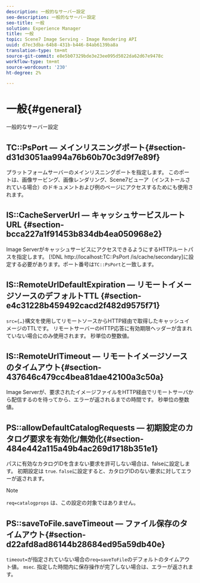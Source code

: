 ```yaml
---
description: 一般的なサーバー設定
seo-description: 一般的なサーバー設定
seo-title: 一般
solution: Experience Manager
title: 一般
topic: Scene7 Image Serving - Image Rendering API
uuid: d7ec3dba-64b8-431b-b446-84ab6139ba8a
translation-type: tm+mt
source-git-commit: e8e5b07329bde3e23ee095d5022da62d67e9478c
workflow-type: tm+mt
source-wordcount: '230'
ht-degree: 2%

---
```



# 一般{#general}

一般的なサーバー設定

## TC::PsPort — メインリスニングポート{#section-d31d3051aa994a76b60b70c3d9f7e89f}

プラットフォームサーバーのメインリスニングポートを指定します。 このポートは、画像サービング、画像レンダリング、Scene7ビューア（インストールされている場合）のドキュメントおよび例のページにアクセスするためにも使用されます。

## IS::CacheServerUrl — キャッシュサービスルートURL {#section-bcca227a1f91453b834db4ea050968e2}

Image ServerがキャッシュサービスにアクセスできるようにするHTTPルートパスを指定します。 [!DNL http://localhost:TC::PsPort /is/cache/secondary]に設定する必要があります。ポート番号は`TC::PsPort`と一致します。

## IS::RemoteUrlDefaultExpiration — リモートイメージソースのデフォルトTTL {#section-e4c31228b459492cacd2f482d9575f71}

`src={…}`構文を使用してリモートソースからHTTP経由で取得したキャッシュイメージのTTLです。 リモートサーバーのHTTP応答に有効期限ヘッダーが含まれていない場合にのみ使用されます。 秒単位の整数値。

## IS::RemoteUrlTimeout — リモートイメージソースのタイムアウト{#section-437646c479cc4bea81dae42100a3c50a}

Image Serverが、要求されたイメージファイルをHTTP経由でリモートサーバから配信するのを待ってから、エラーが返されるまでの時間です。 秒単位の整数値。

## PS::allowDefaultCatalogRequests — 初期設定のカタログ要求を有効化/無効化{#section-484e442a115a49b4ac269d1718b351e1}

パスに有効なカタログIDを含まない要求を許可しない場合は、falseに設定します。 初期設定は `true`. `false`に設定すると、カタログIDのない要求に対してエラーが返されます。

>[!NOTE]
>
>`req=catalogprops` は、この設定の対象ではありません。

## PS::saveToFile.saveTimeout — ファイル保存のタイムアウト{#section-d22afd8ad86144b28684ed95a59db40e}

`timeout=`が指定されていない場合の`req=saveToFile`のデフォルトのタイムアウト値。 `msec`. 指定した時間内に保存操作が完了しない場合は、エラーが返されます。
